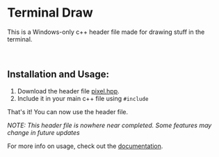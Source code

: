 # Terminal Draw

This is a Windows-only c++ header file made for drawing stuff in the terminal.

<br>

## Installation and Usage:

1. Download the header file [pixel.hpp](/pixel.hpp).
2. Include it in your main c++ file using `#include`

That's it! You can now use the header file.

*NOTE: This header file is nowhere near completed. Some features may change in future updates*

For more info on usage, check out the [documentation](/Documentation.md).
